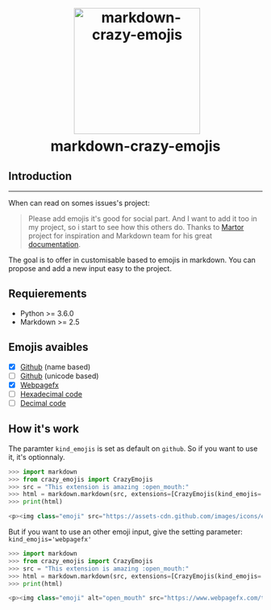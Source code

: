 <h1 align="center">
  <br>
  <a href="https://github.com/TheBuky/markdown-crazy-emojis"><img src="https://cdn.pixabay.com/photo/2014/04/02/16/21/baby-giraffe-307016_960_720.png" alt="markdown-crazy-emojis" width="250"></a>
  <br>
  markdown-crazy-emojis
  <br>
</h1>


## Introduction
---
When can read on somes issues's project:
> Please add emojis it's good for social part.
And I want to add it too in my project, so i start to see how this others do. Thanks to [Martor](https://github.com/agusmakmun/django-markdown-editor) project for inspiration and Markdown team for his great [documentation](https://github.com/Python-Markdown/markdown/wiki/Tutorial:-Writing-Extensions-for-Python-Markdown).

The goal is to offer in customisable based to emojis in markdown. You can propose and add a new input easy to the project.

## Requierements

* Python >= 3.6.0
* Markdown >= 2.5

## Emojis avaibles

* [x]  [Github](https://gist.github.com/roachhd/1f029bd4b50b8a524f3c) (name based)
* [ ]  [Github](https://gist.github.com/rxaviers/7360908) (unicode based)
* [X]  [Webpagefx](https://www.webpagefx.com/tools/emoji-cheat-sheet/)
* [ ]  [Hexadecimal code](http://outils-javascript.aliasdmc.fr/encodage-caracteres-emoji/#comment-lire-tableau)
* [ ]  [Decimal code](http://outils-javascript.aliasdmc.fr/encodage-caracteres-emoji/#comment-lire-tableau)

## How it's work

The paramter `kind_emojis` is set as default on `github`. So if you want to use it, it's optionnaly.
```PYTHON
>>> import markdown
>>> from crazy_emojis import CrazyEmojis
>>> src = "This extension is amazing :open_mouth:" 
>>> html = markdown.markdown(src, extensions=[CrazyEmojis(kind_emojis='github')])
>>> print(html)

<p><img class="emoji" src="https://assets-cdn.github.com/images/icons/emoji/open_mouth.png" /></p>
```
But if you want to use an other emoji input, give the setting parameter: `kind_emojis='webpagefx'`
```PYTHON
>>> import markdown
>>> from crazy_emojis import CrazyEmojis
>>> src = "This extension is amazing :open_mouth:" 
>>> html = markdown.markdown(src, extensions=[CrazyEmojis(kind_emojis='webpagefx')])
>>> print(html)

<p><img class="emoji" alt="open_mouth" src="https://www.webpagefx.com/tools/emoji-cheat-sheet/graphics/emojis/open_mouth.png" /></p>
```
